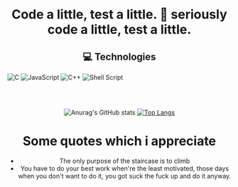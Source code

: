 <div align="center">
 <h1 >Code a little, test a little. 😬 seriously code a little, test a little.</h1>
</div>  
 

 <h2  align="center">💻 Technologies </h2>
 
![C](https://img.shields.io/badge/c-%2300599C.svg?style=for-the-badge&logo=c&logoColor=white)
![JavaScript](https://img.shields.io/badge/javascript-%23323330.svg?style=for-the-badge&logo=javascript&logoColor=%23F7DF1E)
![C++](https://img.shields.io/badge/c++-%2300599C.svg?style=for-the-badge&logo=c%2B%2B&logoColor=white)
![Shell Script](https://img.shields.io/badge/shell_script-%23121011.svg?style=for-the-badge&logo=gnu-bash&logoColor=white)


</br>
</br>

<div align="center">

![Anurag's GitHub stats](https://github-readme-stats.vercel.app/api?username=RidaEn-nasry&count_private=true)
[![Top Langs](https://github-readme-stats.vercel.app/api/top-langs/?username=RidaEn-nasry&langs_count=8)](https://github.com/anuraghazra/github-readme-stats) 


 
 
 <h1> Some quotes which i appreciate </h1>
 <ul>
  <li>The only purpose of the staircase is to climb </li>
  <li>You have to do your best work when're the least motivated, those days when you don't want to do it, you got suck the fuck up and do it anyway.</li>
  </lu>
</div>

